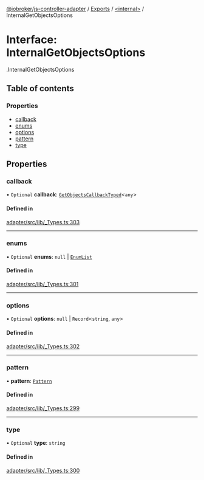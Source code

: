 [@iobroker/js-controller-adapter](../README.md) / [Exports](../modules.md) / [<internal\>](../modules/internal_.md) / InternalGetObjectsOptions

# Interface: InternalGetObjectsOptions

[<internal>](../modules/internal_.md).InternalGetObjectsOptions

## Table of contents

### Properties

- [callback](internal_.InternalGetObjectsOptions.md#callback)
- [enums](internal_.InternalGetObjectsOptions.md#enums)
- [options](internal_.InternalGetObjectsOptions.md#options)
- [pattern](internal_.InternalGetObjectsOptions.md#pattern)
- [type](internal_.InternalGetObjectsOptions.md#type)

## Properties

### callback

• `Optional` **callback**: [`GetObjectsCallbackTyped`](../modules/internal_.md#getobjectscallbacktyped)<`any`\>

#### Defined in

[adapter/src/lib/_Types.ts:303](https://github.com/ioBroker/ioBroker.js-controller/blob/ce27fae4/packages/adapter/src/lib/_Types.ts#L303)

___

### enums

• `Optional` **enums**: ``null`` \| [`EnumList`](../modules/internal_.md#enumlist)

#### Defined in

[adapter/src/lib/_Types.ts:301](https://github.com/ioBroker/ioBroker.js-controller/blob/ce27fae4/packages/adapter/src/lib/_Types.ts#L301)

___

### options

• `Optional` **options**: ``null`` \| `Record`<`string`, `any`\>

#### Defined in

[adapter/src/lib/_Types.ts:302](https://github.com/ioBroker/ioBroker.js-controller/blob/ce27fae4/packages/adapter/src/lib/_Types.ts#L302)

___

### pattern

• **pattern**: [`Pattern`](../modules/internal_.md#pattern)

#### Defined in

[adapter/src/lib/_Types.ts:299](https://github.com/ioBroker/ioBroker.js-controller/blob/ce27fae4/packages/adapter/src/lib/_Types.ts#L299)

___

### type

• `Optional` **type**: `string`

#### Defined in

[adapter/src/lib/_Types.ts:300](https://github.com/ioBroker/ioBroker.js-controller/blob/ce27fae4/packages/adapter/src/lib/_Types.ts#L300)
